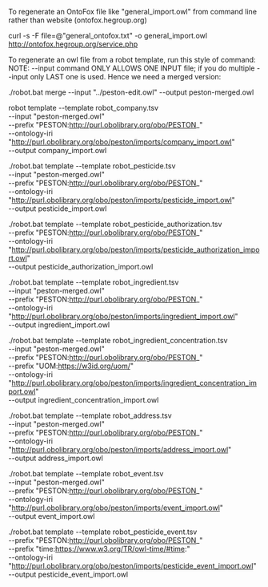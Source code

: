 To regenerate an OntoFox file like "general_import.owl" from command line rather than website (ontofox.hegroup.org)

curl -s -F file=@"general_ontofox.txt" -o general_import.owl http://ontofox.hegroup.org/service.php

To regenerate an owl file from a robot template, run this style of command:
NOTE: --input command ONLY ALLOWS ONE INPUT file; if you do multiple --input
only LAST one is used. Hence we need a merged version:

./robot.bat merge --input "../peston-edit.owl" --output peston-merged.owl

robot template --template robot_company.tsv \
  --input "peston-merged.owl" \
  --prefix "PESTON:http://purl.obolibrary.org/obo/PESTON_" \
  --ontology-iri "http://purl.obolibrary.org/obo/peston/imports/company_import.owl" \
  --output company_import.owl

./robot.bat template --template robot_pesticide.tsv \
  --input "peston-merged.owl" \
  --prefix "PESTON:http://purl.obolibrary.org/obo/PESTON_" \
  --ontology-iri "http://purl.obolibrary.org/obo/peston/imports/pesticide_import.owl" \
  --output pesticide_import.owl

./robot.bat template --template robot_pesticide_authorization.tsv \
  --prefix "PESTON:http://purl.obolibrary.org/obo/PESTON_" \
  --ontology-iri "http://purl.obolibrary.org/obo/peston/imports/pesticide_authorization_import.owl" \
  --output pesticide_authorization_import.owl

./robot.bat template --template robot_ingredient.tsv \
  --input "peston-merged.owl" \
  --prefix "PESTON:http://purl.obolibrary.org/obo/PESTON_" \
  --ontology-iri "http://purl.obolibrary.org/obo/peston/imports/ingredient_import.owl" \
  --output ingredient_import.owl

./robot.bat template --template robot_ingredient_concentration.tsv \
  --input "peston-merged.owl" \
  --prefix "PESTON:http://purl.obolibrary.org/obo/PESTON_" \
  --prefix "UOM:https://w3id.org/uom/" \
  --ontology-iri "http://purl.obolibrary.org/obo/peston/imports/ingredient_concentration_import.owl" \
  --output ingredient_concentration_import.owl

./robot.bat template --template robot_address.tsv \
  --input "peston-merged.owl" \
  --prefix "PESTON:http://purl.obolibrary.org/obo/PESTON_" \
  --ontology-iri "http://purl.obolibrary.org/obo/peston/imports/address_import.owl" \
  --output address_import.owl

./robot.bat template --template robot_event.tsv \
  --input "peston-merged.owl" \
  --prefix "PESTON:http://purl.obolibrary.org/obo/PESTON_" \
  --ontology-iri "http://purl.obolibrary.org/obo/peston/imports/event_import.owl" \
  --output event_import.owl

./robot.bat template --template robot_pesticide_event.tsv \
  --prefix "PESTON:http://purl.obolibrary.org/obo/PESTON_" \
  --prefix "time:https://www.w3.org/TR/owl-time/#time:" \
  --ontology-iri "http://purl.obolibrary.org/obo/peston/imports/pesticide_event_import.owl" \
  --output pesticide_event_import.owl


